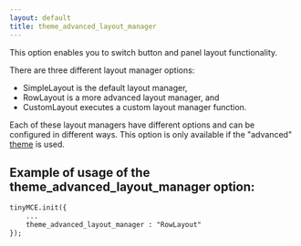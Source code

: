 ```yaml
---
layout: default
title: theme_advanced_layout_manager
---
```


This option enables you to switch button and panel layout functionality.

There are three different layout manager options:

*   SimpleLayout is the default layout manager,
*   RowLayout is a more advanced layout manager, and
*   CustomLayout executes a custom layout manager function.

Each of these layout managers have different options and can be configured in different ways. This option is only available if the "advanced" [theme](../configuration/Configuration3x@theme) is used.

## Example of usage of the theme_advanced_layout_manager option:

```html
tinyMCE.init({
	...
	theme_advanced_layout_manager : "RowLayout"
});
```